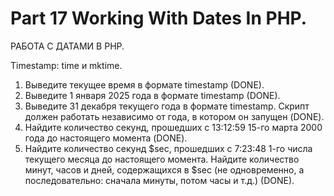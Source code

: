﻿# Part 17 Working With Dates In PHP.
 
РАБОТА С ДАТАМИ В PHP.

Timestamp: time и mktime.

1. Выведите текущее время в формате timestamp (DONE).
2. Выведите 1 января 2025 года в формате timestamp (DONE).
3. Выведите 31 декабря текущего года в формате timestamp. Скрипт должен работать независимо от года, в котором он запущен (DONE).
4. Найдите количество секунд, прошедших с 13:12:59 15-го марта 2000 года до настоящего момента (DONE).
5. Найдите количество секунд $sec, прошедших с 7:23:48 1-го числа текущего месяца до настоящего момента. Найдите количество минут, часов и дней, содержащихся в $sec (не одновременно, а последовательно: сначала минуты, потом    часы и т.д.) (DONE).

